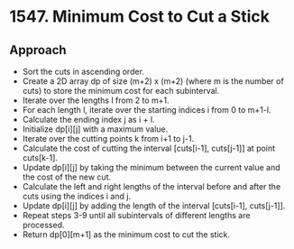 # 1547. Minimum Cost to Cut a Stick

## Approach
 - Sort the cuts in ascending order.
 - Create a 2D array dp of size (m+2) x (m+2) (where m is the number of cuts) to store the minimum cost for each subinterval.
 - Iterate over the lengths l from 2 to m+1.
 - For each length l, iterate over the starting indices i from 0 to m+1-l.
 - Calculate the ending index j as i + l.
 - Initialize dp[i][j] with a maximum value.
 - Iterate over the cutting points k from i+1 to j-1.
 - Calculate the cost of cutting the interval [cuts[i-1], cuts[j-1]] at point cuts[k-1].
 - Update dp[i][j] by taking the minimum between the current value and the cost of the new cut.
 - Calculate the left and right lengths of the interval before and after the cuts using the indices i and j.
 - Update dp[i][j] by adding the length of the interval [cuts[i-1], cuts[j-1]].
 - Repeat steps 3-9 until all subintervals of different lengths are processed.
 - Return dp[0][m+1] as the minimum cost to cut the stick.
